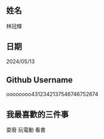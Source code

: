 姓名
----
林冠輝

日期
----
2024/05/13

Github Username
---------------

oooooooo4312342137546746752674

我最喜歡的三件事
---------------
耍廢 玩電動 看書